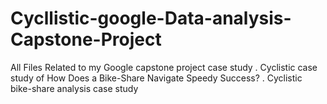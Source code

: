 # Cycllistic-google-Data-analysis-Capstone-Project
All Files Related to my Google capstone project case study . Cyclistic case study of How Does a Bike-Share Navigate Speedy Success? . Cyclistic bike-share analysis case study 
